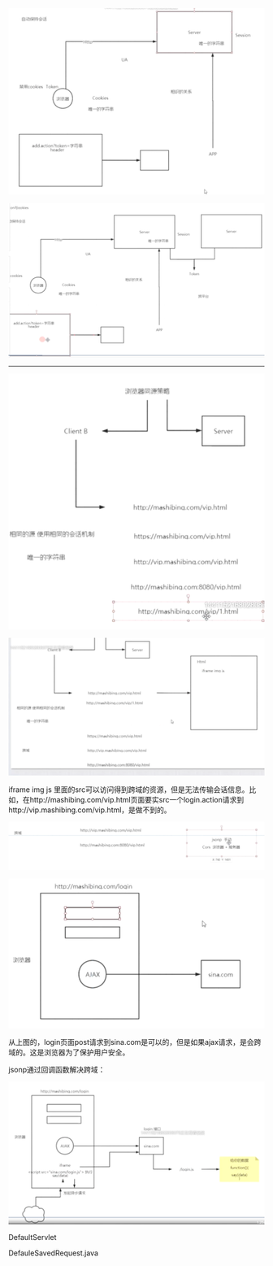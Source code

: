 ![image-20201021004147378](基础知识.assets/image-20201021004147378.png)

![image-20201021004212121](基础知识.assets/image-20201021004212121.png)



---



![image-20201021004959678](基础知识.assets/image-20201021004959678.png)

![image-20201022000159163](基础知识.assets/image-20201022000159163.png)



iframe  img  js  里面的src可以访问得到跨域的资源，但是无法传输会话信息。比如，在http://mashibing.com/vip.html页面要实src一个login.action请求到http://vip.mashibing.com/vip.html，是做不到的。



![image-20201022000252743](基础知识.assets/image-20201022000252743.png)







![image-20201022000653348](基础知识.assets/image-20201022000653348.png)

从上图的，login页面post请求到sina.com是可以的，但是如果ajax请求，是会跨域的。这是浏览器为了保护用户安全。



jsonp通过回调函数解决跨域：

![image-20201022003053109](基础知识.assets/image-20201022003053109.png)



DefaultServlet

DefauleSavedRequest.java



